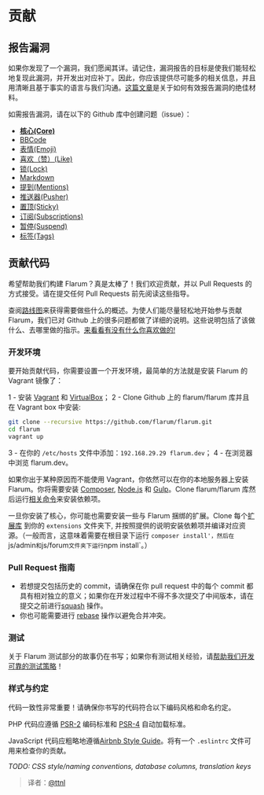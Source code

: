 # 贡献

## 报告漏洞

如果你发现了一个漏洞，我们愿闻其详。请记住，漏洞报告的目标是使我们能轻松地复现此漏洞，并开发出对应补丁。因此，你应该提供尽可能多的相关信息，并且用清晰且基于事实的语言与我们沟通。[这篇文章](http://www.chiark.greenend.org.uk/~sgtatham/bugs.html)是关于如何有效报告漏洞的绝佳材料。

如需报告漏洞，请在以下的 Github 库中创建问题（issue）：

- [**核心(Core)**](https://github.com/flarum/core)
- [BBCode](https://github.com/flarum/bbcode)
- [表情(Emoji)](https://github.com/flarum/emoji)
- [喜欢（赞）(Like)](https://github.com/flarum/likes)
- [锁(Lock)](https://github.com/flarum/lock) 
- [Markdown](https://github.com/flarum/markdown)
- [提到(Mentions)](https://github.com/flarum/mentions)
- [推送器(Pusher)](https://github.com/flarum/pusher)
- [置顶(Sticky)](https://github.com/flarum/sticky)
- [订阅(Subscriptions)](https://github.com/flarum/Subscriptions)
- [暂停(Suspend)](https://github.com/flarum/suspend)
- [标签(Tags)](https://github.com/flarum/tags)

## 贡献代码

希望帮助我们构建 Flarum？真是太棒了！我们欢迎贡献，并以 Pull Requests 的方式接受。请在提交任何 Pull Requests 前先阅读这些指导。

查阅[路线图](https://github.com/issues?utf8=✓&q=is%3Aopen+is%3Aissue+user%3Aflarum+)来获得需要做些什么的概述。为使人们能尽量轻松地开始参与贡献 Flarum，我们已对 Github 上的很多问题都做了详细的说明。这些说明包括了该做什么、去哪里做的指示。[来看看有没有什么你喜欢做的!](https://github.com/issues?utf8=✓&q=is%3Aopen+is%3Aissue+user%3Aflarum+)

### 开发环境

要开始贡献代码，你需要设置一个开发环境，最简单的方法就是安装 Flarum 的 Vagrant 镜像了：

1 - 安装 [Vagrant](https://www.vagrantup.com) 和 [VirtualBox](https://www.virtualbox.org)；
2 - Clone Github 上的 flarum/flarum 库并且在 Vagrant box 中安装:

```bash
git clone --recursive https://github.com/flarum/flarum.git
cd flarum
vagrant up
```

3 - 在你的 `/etc/hosts` 文件中添加：`192.168.29.29 flarum.dev`；
4 - 在浏览器中浏览 flarum.dev。

如果你出于某种原因而不能使用 Vagrant，你依然可以在你的本地服务器上安装 Flarum。你将需要安装 [Composer](https://getcomposer.org/), [Node.js](https://nodejs.org/) 和 [Gulp](http://gulpjs.com/)。Clone flarum/flarum 库然后运行[相关命令](https://github.com/flarum/flarum/blob/master/flarum/vagrant/environment.sh)来安装依赖项。

一旦你安装了核心，你可能也需要安装一些与 Flarum 捆绑的扩展。Clone 每个[扩展库](https://github.com/flarum) 到你的 `extensions` 文件夹下, 并按照提供的说明安装依赖项并编译对应资源。（一般而言，这意味着需要在根目录下运行 `composer install'，然后在 `js/admin` 和 `js/forum` 文件夹下运行 `npm install`。）

### Pull Request 指南

* 若想提交包括历史的 commit，请确保在你 pull request 中的每个 commit 都具有相对独立的意义；如果你在开发过程中不得不多次提交了中间版本，请在提交之前进行[squash](http://git-scm.com/book/en/Git-Tools-Rewriting-History) 操作。
* 你也可能需要进行 [rebase](http://git-scm.com/book/en/Git-Branching-Rebasing) 操作以避免合并冲突。

### 测试

关于 Flarum 测试部分的故事仍在书写；如果你有测试相关经验，请[帮助我们开发可靠的测试策略](https://github.com/flarum/core/issues/)！

### 样式与约定

代码一致性非常重要！请确保你书写的代码符合以下编码风格和命名约定。

PHP 代码应遵循 [PSR-2](https://github.com/php-fig/fig-standards/blob/master/accepted/PSR-2-coding-style-guide.md) 编码标准和 [PSR-4](https://github.com/php-fig/fig-standards/blob/master/accepted/PSR-4-autoloader.md) 自动加载标准。

JavaScript 代码应粗略地遵循[Airbnb Style Guide](https://github.com/airbnb/javascript)。将有一个 `.eslintrc` 文件可用来检查你的贡献。

*TODO: CSS style/naming conventions, database columns, translation keys*

> 译者：[@ttnl](https://github.com/ttnl)  
